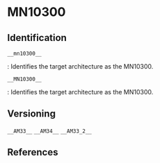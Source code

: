 # MN10300

## Identification

`__mn10300__`

: Identifies the target architecture as the MN10300.

`__MN10300__`

: Identifies the target architecture as the MN10300.

## Versioning

`__AM33__`
`__AM34__`
`__AM33_2__`

## References

<!---
#define CPP_PREDEFINES "-D__mn10300__ -D__MN10300__"

#define CPP_SPEC "%{mam33:-D__AM33__}"
////


////
<gcc/config/mn10300/mn10300.h>

#define TARGET_CPU_CPP_BUILTINS()		\
  do						\
    {						\
      builtin_define ("__mn10300__");		\
      builtin_define ("__MN10300__");		\
      builtin_assert ("cpu=mn10300");		\
      builtin_assert ("machine=mn10300");	\
						\
      if (TARGET_AM34)				\
        { 					\
          builtin_define ("__AM33__=4");	\
          builtin_define ("__AM34__");		\
        }					\
      else if (TARGET_AM33_2)			\
        { 					\
          builtin_define ("__AM33__=2");	\
          builtin_define ("__AM33_2__");	\
        }					\
      else if (TARGET_AM33)			\
        builtin_define ("__AM33__=1");		\
						\
      builtin_define (TARGET_ALLOW_LIW ?	\
		      "__LIW__" : "__NO_LIW__");\
						\
      builtin_define (TARGET_ALLOW_SETLB  ?	\
		      "__SETLB__" : "__NO_SETLB__");\
    }						\
  while (0)
--->